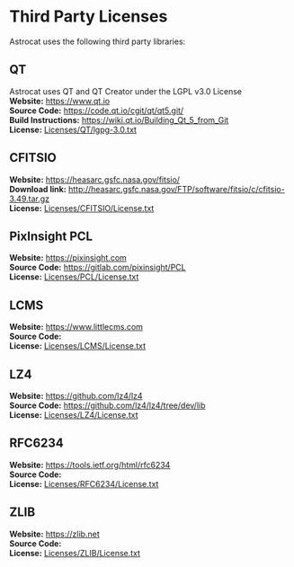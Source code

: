 # Third Party Licenses  
Astrocat uses the following third party libraries:  

## QT
Astrocat uses QT and QT Creator under the LGPL v3.0 License  
**Website:** https://www.qt.io  
**Source Code:** https://code.qt.io/cgit/qt/qt5.git/  
**Build Instructions:** https://wiki.qt.io/Building_Qt_5_from_Git  
**License:** [Licenses/QT/lgpg-3.0.txt](AstrocatApp/external/Licenses/QT/lgpg-3.0.txt)

## CFITSIO  
**Website:** https://heasarc.gsfc.nasa.gov/fitsio/  
**Download link:** http://heasarc.gsfc.nasa.gov/FTP/software/fitsio/c/cfitsio-3.49.tar.gz  
**License:** [Licenses/CFITSIO/License.txt](AstrocatApp/external/Licenses/CFITSIO/License.txt)  

## PixInsight PCL  
**Website:** https://pixinsight.com  
**Source Code:** https://gitlab.com/pixinsight/PCL  
**License:** [Licenses/PCL/License.txt](AstrocatApp/external/Licenses/PCL/License.txt)  

## LCMS  
**Website:** https://www.littlecms.com  
**Source Code:**   
**License:** [Licenses/LCMS/License.txt](AstrocatApp/external/Licenses/LCMS/COPYING)    

## LZ4  
**Website:** https://github.com/lz4/lz4  
**Source Code:** https://github.com/lz4/lz4/tree/dev/lib  
**License:** [Licenses/LZ4/License.txt](AstrocatApp/external/Licenses/LZ4/LICENSE)  

## RFC6234  
**Website:** https://tools.ietf.org/html/rfc6234  
**Source Code:**   
**License:** [Licenses/RFC6234/License.txt](AstrocatApp/external/Licenses/RFC6234/LICENSE.txt)  

## ZLIB  
**Website:** https://zlib.net  
**Source Code:**   
**License:** [Licenses/ZLIB/License.txt](AstrocatApp/external/Licenses/ZLIB/License.txt)  
